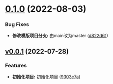 # [0.1.0](https://github.com/qinshixixing/ebullience/compare/init-quasar/v0.0.1...init-quasar/0.1.0) (2022-08-03)


### Bug Fixes

* **修改模版项目分支:** 由main改为master ([d822d61](https://github.com/qinshixixing/ebullience/commit/d822d6158d622cbc117bea7a35df560852693647))



## [v0.0.1](https://github.com/qinshixixing/ebullience/compare/9303c7a3917ce4ff81fe5956d9fc3d5fda3d7c8f...init-quasar/v0.0.1) (2022-07-28)


### Features

* **初始化项目:** 初始化项目 ([9303c7a](https://github.com/qinshixixing/ebullience/commit/9303c7a3917ce4ff81fe5956d9fc3d5fda3d7c8f))



